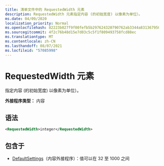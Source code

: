 ```yaml
---
title: 清单文件中的 RequestedWidth 元素
description: RequestedWidth 元素指定内容 (的初始宽度) 以像素为单位）。
ms.date: 04/09/2020
localization_priority: Normal
ms.openlocfilehash: 82223b027f9f00fefb5b297624320790762ab3344a831367950fb3b07d152801
ms.sourcegitcommit: 4f2c76b48d15e7d03c5c5f1f809493758fcd88ec
ms.translationtype: MT
ms.contentlocale: zh-CN
ms.lasthandoff: 08/07/2021
ms.locfileid: "57085998"
---
```

# <a name="requestedwidth-element"></a>RequestedWidth 元素

指定内容 (的初始宽度) 以像素为单位）。

**外接程序类型：** 内容

## <a name="syntax"></a>语法

```XML
<RequestedWidth>integer</RequestedWidth>
```

## <a name="contained-in"></a>包含于

- [DefaultSettings](defaultsettings.md)（内容外接程序）：值可以在 32 至 1000 之间
